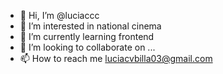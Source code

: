 - 👋 Hi, I’m @luciaccc
- 👀 I’m interested in national cinema
- 🌱 I’m currently learning frontend
- 💞️ I’m looking to collaborate on ...
- 📫 How to reach me luciacvbilla03@gmail.com

<!---
luciaccc/luciaccc is a ✨ special ✨ repository because its `README.md` (this file) appears on your GitHub profile.
You can click the Preview link to take a look at your changes.
--->
